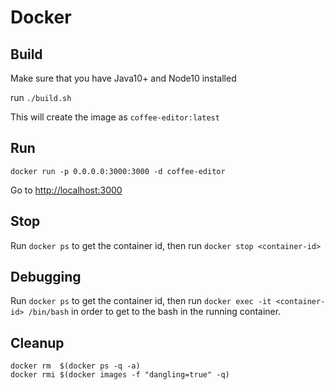 # Docker

## Build

Make sure that you have Java10+ and Node10 installed

run `./build.sh`

This will create the image as `coffee-editor:latest`

## Run

`docker run -p 0.0.0.0:3000:3000 -d coffee-editor`

Go to [http://localhost:3000](URL)

## Stop

Run `docker ps` to get the container id, then run `docker stop <container-id>`

## Debugging

Run `docker ps` to get the container id, then run `docker exec -it <container-id> /bin/bash` in order to get to the bash in the running container.

## Cleanup

    docker rm  $(docker ps -q -a)
    docker rmi $(docker images -f "dangling=true" -q)
